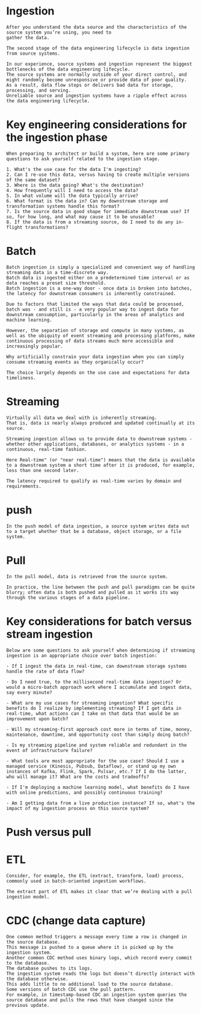 #   Ingestion

    After you understand the data source and the characteristics of the source system you’re using, you need to 
    gather the data.

    The second stage of the data engineering lifecycle is data ingestion from source systems.
    
    In our experience, source systems and ingestion represent the biggest bottlenecks of the data engineering lifecycle.
    The source systems are normally outside of your direct control, and might randomly become unresponsive or provide data of poor quality.
    As a result, data flow stops or delivers bad data for storage, processing, and serving.
    Unreliable source and ingestion systems have a ripple effect across the data engineering lifecycle.


#   Key engineering considerations for the ingestion phase
    When preparing to architect or build a system, here are some primary questions to ask yourself related to the ingestion stage.
    
    1. What's the use case for the data I'm ingesting?
    2. Can I re-use this data, versus having to create multiple versions of the same dataset?
    3. Where is the data going? What's the destination?
    4. How frequently will I need to access the data?
    5. In what volume will the data typically arrive?
    6. What format is the data in? Can my downstream storage and transformation systems handle this format?
    7. Is the source data in good shape for immediate downstream use? If so, for how long, and what may cause it to be unusable?
    8. If the data is from a streaming source, do I need to do any in-flight transformations?


#   Batch
    
    Batch ingestion is simply a specialized and convenient way of handling streaming data in a time-discrete way.
    Batch data is ingested either on a predetermined time interval or as data reaches a preset size threshold.
    Batch ingestion is a one-way door - once data is broken into batches, the latency for downstream consumers is inherently constrained.

    Due to factors that limited the ways that data could be processed, batch was - and still is - a very popular way to ingest data for downstream consumption, particularly in the areas of analytics and machine learning. 
    
    However, the separation of storage and compute in many systems, as well as the ubiquity of event streaming and processing platforms, make continuous processing of data streams much more accessible and increasingly popular.

    Why artificially constrain your data ingestion when you can simply consume streaming events as they organically occur?

    The choice largely depends on the use case and expectations for data timeliness.



#   Streaming
    Virtually all data we deal with is inherently streaming.
    That is, data is nearly always produced and updated continually at its source.
    
    Streaming ingestion allows us to provide data to downstream systems - whether other applications, databases, or analytics systems - in a continuous, real-time fashion.

    Here Real-time" (or "near real-time") means that the data is available to a downstream system a short time after it is produced, for example, less than one second later.

    The latency required to qualify as real-time varies by domain and requirements.



#   push

    In the push model of data ingestion, a source system writes data out to a target whether that be a database, object storage, or a file system.




#   Pull

    In the pull model, data is retrieved from the source system.
    
    In practice, the line between the push and pull paradigms can be quite blurry; often data is both pushed and pulled as it works its way through the various stages of a data pipeline.


#   Key considerations for batch versus stream ingestion
    Below are some questions to ask yourself when determining if streaming ingestion is an appropriate choice over batch ingestion:

    - If I ingest the data in real-time, can downstream storage systems handle the rate of data flow?

    - Do I need true, to the millisecond real-time data ingestion? Or would a micro-batch approach work where I accumulate and ingest data, say every minute?

    - What are my use cases for streaming ingestion? What specific benefits do I realize by implementing streaming? If I get data in real-time, what actions can I take on that data that would be an improvement upon batch?

    - Will my streaming-first approach cost more in terms of time, money, maintenance, downtime, and opportunity cost than simply doing batch?

    - Is my streaming pipeline and system reliable and redundant in the event of infrastructure failure?

    - What tools are most appropriate for the use case? Should I use a managed service (Kinesis, Pubsub, Dataflow), or stand up my own instances of Kafka, Flink, Spark, Pulsar, etc.? If I do the latter, who will manage it? What are the costs and tradeoffs?

    - If I'm deploying a machine learning model, what benefits do I have with online predictions, and possibly continuous training?

    - Am I getting data from a live production instance? If so, what's the impact of my ingestion process on this source system?

#   Push versus pull


#   ETL
    Consider, for example, the ETL (extract, transform, load) process, commonly used in batch-oriented ingestion workflows.
    
    The extract part of ETL makes it clear that we’re dealing with a pull ingestion model.

#   CDC (change data capture)
    
    One common method triggers a message every time a row is changed in the source database.
    This message is pushed to a queue where it is picked up by the ingestion system.
    Another common CDC method uses binary logs, which record every commit to the database.
    The database pushes to its logs.
    The ingestion system reads the logs but doesn’t directly interact with the database otherwise.
    This adds little to no additional load to the source database.
    Some versions of batch CDC use the pull pattern.
    For example, in timestamp-based CDC an ingestion system queries the source database and pulls the rows that have changed since the previous update.
    
